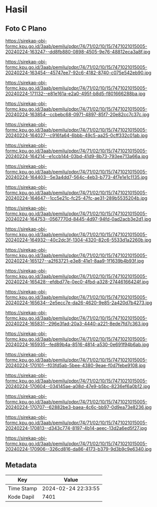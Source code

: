 # Hasil

## Foto C Plano

https://sirekap-obj-formc.kpu.go.id/3aab/pemilu/pdpr/74/71/02/10/15/7471021015005-20240224-163247--dd8fb880-0898-4505-9e76-48812eca3a8f.jpg

https://sirekap-obj-formc.kpu.go.id/3aab/pemilu/pdpr/74/71/02/10/15/7471021015005-20240224-163454--45747ee7-92c6-4182-8740-c075e542eb90.jpg

https://sirekap-obj-formc.kpu.go.id/3aab/pemilu/pdpr/74/71/02/10/15/7471021015005-20240224-171132--e81e161a-e2a0-495f-b8d5-f801666288ba.jpg

https://sirekap-obj-formc.kpu.go.id/3aab/pemilu/pdpr/74/71/02/10/15/7471021015005-20240224-163854--ccbebc68-0971-4897-85f7-20e82cc7c37c.jpg

https://sirekap-obj-formc.kpu.go.id/3aab/pemilu/pdpr/74/71/02/10/15/7471021015005-20240224-164027--c916fa64-6bbb-49c5-aa25-0cff332c01ab.jpg

https://sirekap-obj-formc.kpu.go.id/3aab/pemilu/pdpr/74/71/02/10/15/7471021015005-20240224-164214--e1ccb144-03bd-41d9-8b73-793ee713a66a.jpg

https://sirekap-obj-formc.kpu.go.id/3aab/pemilu/pdpr/74/71/02/10/15/7471021015005-20240224-164403--5e3a4dd7-564c-4eb3-b773-4f7e1e1c1135.jpg

https://sirekap-obj-formc.kpu.go.id/3aab/pemilu/pdpr/74/71/02/10/15/7471021015005-20240224-164647--1cc5e21c-fc25-47fc-ae31-289b5535204b.jpg

https://sirekap-obj-formc.kpu.go.id/3aab/pemilu/pdpr/74/71/02/10/15/7471021015005-20240224-164753--0567770d-8445-4d97-94fd-0ad2acb3e2d1.jpg

https://sirekap-obj-formc.kpu.go.id/3aab/pemilu/pdpr/74/71/02/10/15/7471021015005-20240224-164932--40c2dc3f-1304-4320-82c6-5533d1a2260b.jpg

https://sirekap-obj-formc.kpu.go.id/3aab/pemilu/pdpr/74/71/02/10/15/7471021015005-20240224-165127--a2f63721-e3e8-41e1-8aa9-1f1639b4b93f.jpg

https://sirekap-obj-formc.kpu.go.id/3aab/pemilu/pdpr/74/71/02/10/15/7471021015005-20240224-165428--efdbd77e-0ec0-4fbd-a328-27446166424f.jpg

https://sirekap-obj-formc.kpu.go.id/3aab/pemilu/pdpr/74/71/02/10/15/7471021015005-20240224-165634--2e5ecc7e-da26-4620-9e85-2a420d7b4273.jpg

https://sirekap-obj-formc.kpu.go.id/3aab/pemilu/pdpr/74/71/02/10/15/7471021015005-20240224-165831--296e3fad-20a3-4440-a221-8ede7fd7c363.jpg

https://sirekap-obj-formc.kpu.go.id/3aab/pemilu/pdpr/74/71/02/10/15/7471021015005-20240224-165935--fed89b4a-8516-4814-a530-0e691f94b6ab.jpg

https://sirekap-obj-formc.kpu.go.id/3aab/pemilu/pdpr/74/71/02/10/15/7471021015005-20240224-170101--f03fd5ab-5bee-4380-9eae-f0d7febe9108.jpg

https://sirekap-obj-formc.kpu.go.id/3aab/pemilu/pdpr/74/71/02/10/15/7471021015005-20240224-170604--034145ae-a08d-47e9-b5bc-8236ef6a0b12.jpg

https://sirekap-obj-formc.kpu.go.id/3aab/pemilu/pdpr/74/71/02/10/15/7471021015005-20240224-170707--62882be3-baea-4c6c-bb97-0d9ea73e8236.jpg

https://sirekap-obj-formc.kpu.go.id/3aab/pemilu/pdpr/74/71/02/10/15/7471021015005-20240224-170813--d343c774-8197-4b14-aeec-13d2a6ed5f27.jpg

https://sirekap-obj-formc.kpu.go.id/3aab/pemilu/pdpr/74/71/02/10/15/7471021015005-20240224-170906--326cd816-da86-4173-b379-9d3b9c9e6340.jpg


## Metadata

| Key        | Value               |
| ---------- | ------------------- |
| Time Stamp | 2024-02-24 22:33:55 |
| Kode Dapil | 7401                |



